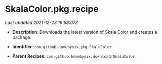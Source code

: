 # SkalaColor.pkg.recipe

_Last updated 2021-12-23 19:58:07Z_

- **Description**: Downloads the latest version of Skala Color and creates a package.

- **Identifier**: `com.github.homebysix.pkg.SkalaColor`

- **Parent Recipes**: `com.github.homebysix.download.SkalaColor`